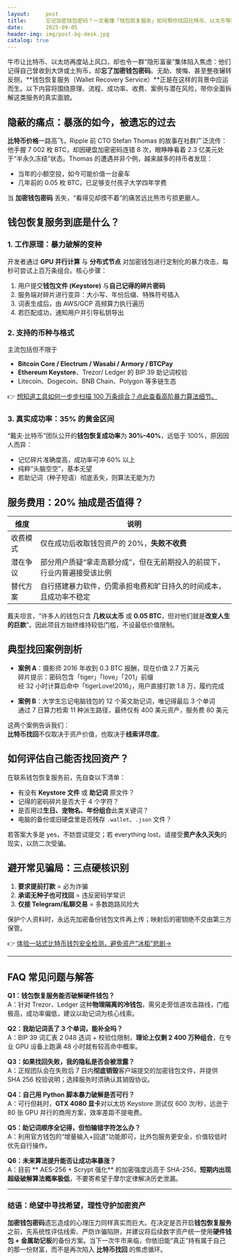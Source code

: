```yaml
---
layout:     post
title:      忘记加密钱包密码？一文看懂「钱包恢复服务」如何帮你找回比特币、以太币等数字资产
date:       2025-09-05
header-img: img/post-bg-desk.jpg
catalog: true
---
```


牛市让比特币、以太坊再度站上风口，却也令一群“隐形富豪”集体陷入焦虑：他们记得自己曾收到大饼或土狗币，却**忘了加密钱包密码**。无助、懊悔、甚至整夜辗转反侧，**钱包恢复服务（Wallet Recovery Service）**正是在这样的背景中应运而生。以下内容将围绕原理、流程、成功率、收费、案例与潜在风险，带你全面拆解这类服务的真实面貌。

## 隐蔽的痛点：暴涨的如今，被遗忘的过去

**比特币价格**一路高飞，Ripple 前 CTO Stefan Thomas 的故事在社群广泛流传：他手握 7 002 枚 BTC，却因硬盘加密密码连错 8 次，眼睁睁看着 2.3 亿美元处于“半永久冻结”状态。Thomas 的遭遇并非个例，越来越多的持币者发现：

- 当年的小额空投，如今可能价值一台豪车  
- 几年前的 0.05 枚 BTC，已足够支付孩子大学四年学费  

当 **加密钱包密码** 丢失，“看得见却摸不着”的痛苦远比熊市亏损更磨人。

## 钱包恢复服务到底是什么？

### 1. 工作原理：暴力破解的变种
开发者通过 **GPU 并行计算** 与 **分布式节点** 对加密钱包进行定制化的暴力攻击，每秒可尝试上百万条组合。核心步骤：

1. 用户提交**钱包文件 (Keystore)** 与**自己记得的碎片密码**
2. 服务端对碎片进行变异：大小写、年份后缀、特殊符号插入
3. 词表生成后，由 AWS/GCP 高频算力执行遍历
4. 若匹配成功，通知用户并引导私钥导出

### 2. 支持的币种与格式  
主流包括但不限于  
- **Bitcoin Core / Electrum / Wasabi / Armory / BTCPay**  
- **Ethereum Keystore**、Trezor/ Ledger 的 BIP 39 助记词校验  
- Litecoin、Dogecoin、BNB Chain、Polygon 等多链生态  

👉 [想知道工具如何一步步扫描 100 万条组合？点此查看高阶暴力算法细节。](https://okxdog.com/)

### 3. 真实成功率：35% 的黄金区间  
“戴夫·比特币”团队公开的**钱包恢复成功率**为 **30%–40%**，远低于 100%，原因因人而异：

- 记忆碎片准确度高，成功率可冲 60% 以上  
- 纯粹“头脑空空”，基本无望  
- 若助记词（种子短语）彻底丢失，则算法无能为力  

## 服务费用：20% 抽成是否值得？

|维度|说明|
|---|---|
|收费模式|仅在成功后收取钱包资产的 20%，**失败不收费**|
|潜在争议|部分用户质疑“拿走高额分成”，但在无前期投入的前提下，行业内普遍接受该比例|
|替代方案|自行搭建暴力软件，仍需承担电费和旷日持久的时间成本，且成功率不稳定|

戴夫坦言，“许多人的钱包只含 **几枚以太币** 或 **0.05 BTC**，但对他们就是**改变人生的巨款**”。因此项目方始终维持较低门槛，不设最低价值限制。

## 典型找回案例剖析

- **案例 A**：摄影师 2016 年收到 0.3 BTC 报酬，现在价值 2.7 万美元  
  碎片提示：密码包含「tiger」「love」「201」前缀  
  经 32 小时计算后命中「tigerLove!2016」，用户直接打款 1.8 万，履约完成  

- **案例 B**：大学生忘记电脑钱包的 12 个英文助记词，唯记得最后 3 个单词  
  通过 7 日算力检索 11 种派生路径，最终仅有 400 美元资产，服务费 80 美元  

这两个案例告诉我们：  
**比特币找回**不仅取决于资产价值，也取决于**线索详尽度**。

## 如何评估自己能否找回资产？

在联系钱包恢复服务前，先自查以下清单：

- 有没有 **Keystore 文件** 或 **助记词** 原文件？  
- 记得的密码碎片是否大于 4 个字符？  
- 是否用过**生日、宠物名、年份组合**此类关键词？  
- 电脑的备份或旧硬盘里是否残存 `.wallet`、`.json` 文件？  

若答案大多是 yes，不妨尝试提交；若 everything lost，请接受**资产永久灭失**的现实，以防二次受骗。

## 避开常见骗局：三点硬核识别

1. **要求提前打款** = 必为诈骗  
2. **承诺无种子也可找回** = 违反密码学常识  
3. **仅接 Telegram/私聊交易** = 多数跑路风险大  

保护个人资料时，永远先加密备份钱包文件再上传；映射后的密钥绝不交由第三方保管。

👉 [体验一站式比特币钱包安全检测，避免资产“冰柜”悲剧→](https://okxdog.com/)

---

## FAQ 常见问题与解答

**Q1：钱包恢复服务能否破解硬件钱包？**  
A：针对 Trezor、Ledger 这种**物理隔离的冷钱包**，需另走旁信道攻击路线，门槛极高，成功率偏低，建议以助记词为核心线索。

**Q2：我助记词丢了 3 个单词，能补全吗？**  
A：BIP 39 词汇表 2 048 选词 + 校验位限制，**理论上仅剩 2 400 万种组合**，在专业 GPU 设备上跑满 48 小时就有较高命中概率。

**Q3：如果找回失败，我的隐私是否会被泄露？**  
A：正规团队会在失败后 7 日内**彻底销毁**客户端提交的加密钱包文件，并提供 SHA 256 校验说明；选择服务时须确认其销毁协议。

**Q4：自己用 Python 脚本暴力破解是否可行？**  
A：可行但耗时，**GTX 4080 显卡**对以太坊 Keystore 测试仅 600 次/秒，远逊于 80 张 GPU 并行的商用方案，效率差距不提电费。

**Q5：助记词顺序全记得，但怕输错字符怎么办？**  
A：利用官方钱包的“增量输入+回退”功能即可，比外包服务更安全，价值较低时优先自行操作。

**Q6：未来算法提升能否让成功率暴涨？**  
A：目前 ** AES-256 + Scrypt 强化** 的加密强度远高于 SHA-256，**短期内出现超级破解算法概率极低**，不要寄希望于摩尔定律解决历史泄漏。

---

### 结语：绝望中寻找希望，理性守护加密资产

**加密钱包密码**遗忘造成的心理压力同样真实而巨大。在决定是否开启**钱包恢复服务**之前，先系统性评估线索、严防诈骗陷阱，并建议将后续数字资产统一使用**硬件钱包 + 金属助记板**的备份方案。当下一次牛市来临，你依旧能“真正”持有属于自己的那一份财富，而不是再次陷入 **比特币找回** 的焦虑循环。